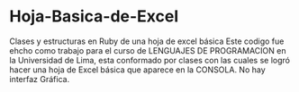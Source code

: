 # Hoja-Basica-de-Excel
Clases y estructuras en Ruby de una hoja de excel básica
Este codigo fue ehcho como trabajo para el curso de LENGUAJES DE PROGRAMACION en la Universidad de Lima, esta conformado por clases con las 
cuales se logró hacer una hoja de Excel básica que aparece en la CONSOLA. 
No hay interfaz Gráfica.

